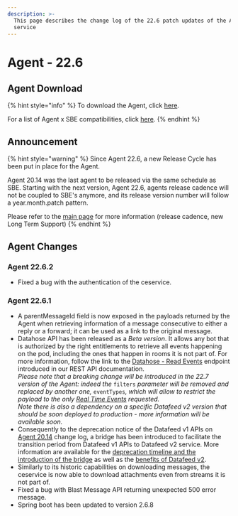 ```yaml
---
description: >-
  This page describes the change log of the 22.6 patch updates of the Agent
  service
---
```


# Agent - 22.6

## Agent Download

{% hint style="info" %}
To download the Agent, click [here](https://storage.googleapis.com/sym-platform/developers/rest-api/agent-22.6.2.zip).

For a list of Agent x SBE compatibilities, click [here](../../agent-guide/sbe-x-agent-compatibility-matrix.md).
{% endhint %}

## Announcement

{% hint style="warning" %}
Since Agent 22.6, a new Release Cycle has been put in place for the Agent.

Agent 20.14 was the last agent to be released via the same schedule as SBE. Starting with the next version, Agent 22.6, agents release cadence will not be coupled to SBE's anymore, and its release version number will follow a year.month.patch pattern.

Please refer to the [main page](./) for more information (release cadence, new Long Term Support)
{% endhint %}

## Agent Changes

### Agent 22.6.2

* Fixed a bug with the authentication of the ceservice.

### Agent 22.6.1

* A parentMessageId field is now exposed in the payloads returned by the Agent when retrieving information of a message consecutive to either a reply or a forward; it can be used as a link to the original message.
* Datahose API has been released as a _Beta version_. It allows any bot that is authorized by the right entitlements to retrieve all events happening on the pod, including the ones that happen in rooms it is not part of. For more information, follow the link to the [Datahose - Read Events](https://developers.symphony.com/restapi/reference/datahose-read-events) endpoint introduced in our REST API documentation.\
  _Please note that a breaking change will be introduced in the 22.7 version of the Agent: indeed the_ `filters` _parameter will be removed and replaced by another one,_ `eventTypes`_, which will allow to restrict the payload to the only_ [_Real Time Events_](../../../building-bots-on-symphony/datafeed/real-time-events.md) _requested._\
  _Note there is also a dependency on a specific Datafeed v2 version that should be soon deployed to production - more information will be available soon._
* Consequently to the deprecation notice of the Datafeed v1 APIs on [Agent 20.14](agent-20.14.md#deprecation-notice) change log, a bridge has been introduced to facilitate the transition period from Datafeed v1 APIs to Datafeed v2 service. More information are available for the [deprecation timeline and the introduction of the bridge](https://docs.developers.symphony.com/building-bots-on-symphony/datafeed) as well as the [benefits of Datafeed v2](https://developers.symphony.com/restapi/v20.14/reference/datafeed).
* Similarly to its historic capabilities on downloading messages, the ceservice is now able to download attachments even from streams it is not part of.
* Fixed a bug with Blast Message API returning unexpected 500 error message.
* Spring boot has been updated to version 2.6.8

